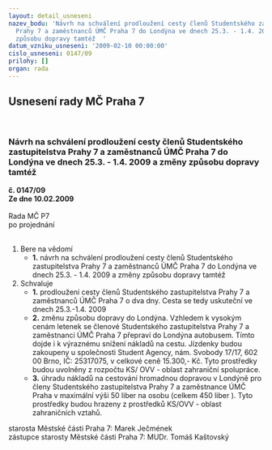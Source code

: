 ```yaml
---
layout: detail_usneseni
nazev_bodu: 'Návrh na schválení prodloužení cesty členů Studentského zastupitelstva
  Prahy 7 a zaměstnanců ÚMČ Praha 7 do Londýna ve dnech 25.3. - 1.4. 2009 a změny
  způsobu dopravy tamtéž  '
datum_vzniku_usneseni: '2009-02-10 00:00:00'
cislo_usneseni: 0147/09
prilohy: []
organ: rada
---
```

<div id="ucUsn_pList" class="usn">
	<span><h2>Usnesení rady MČ Praha 7 </h2>
<br></span><div class="standBody">
<span><h3>Návrh na schválení prodloužení cesty členů Studentského zastupitelstva Prahy 7 a zaměstnanců ÚMČ Praha 7 do Londýna ve dnech 25.3. - 1.4. 2009 a změny způsobu dopravy tamtéž  </h3></span><div class="center">
		<strong>č. 0147/09</strong><br>
	</div>
<div class="center">
		<strong>Ze dne 10.02.2009</strong><br><br>
	</div>Rada MČ P7<br> po projednání<br><br><ol>
<li>Bere na vědomí<ul><li>
<strong>1.</strong> návrh na schválení prodloužení cesty členů Studentského zastupitelstva Prahy 7 a zaměstnanců ÚMČ Praha 7 do Londýna ve dnech 25.3. - 1.4. 2009 a změny způsobu dopravy tamtéž</li></ul>
</li>
<li>Schvaluje<ul>
<li>
<strong>1.</strong> prodloužení cesty členů Studentského zastupitelstva Prahy 7 a zaměstnanců ÚMČ Praha 7 o dva dny. Cesta se tedy uskuteční ve dnech 25.3.-1.4. 2009    </li>
<li>
<strong>2.</strong> změnu způsobu dopravy do Londýna. Vzhledem k vysokým cenám letenek se členové Studentského zastupitelstva Prahy 7 a zaměstnanci ÚMČ Praha 7 přepraví do Londýna autobusem. Tímto dojde i k výraznému snížení nákladů na cestu. Jízdenky budou zakoupeny u společnosti Student Agency, nám. Svobody 17/17, 602 00 Brno, IČ: 25317075, v celkové ceně 15.300,- Kč. Tyto prostředky budou uvolněny z rozpočtu KS/ OVV - oblast zahraniční spolupráce.          </li>
<li>
<strong>3.</strong> úhradu nákladů na cestování hromadnou  dopravou v Londýně pro členy Studentského zastupitelstva Prahy 7 a zaměstnance ÚMČ Praha v maximální výši 50 liber na osobu (celkem 450 liber ). Tyto prostředky budou hrazeny z prostředků KS/OVV - oblast zahraničních vztahů.   </li>
</ul>
</li>
</ol>starosta Městské části Praha 7: Marek Ječmének<br>zástupce starosty Městské části Praha 7: MUDr. Tomáš Kaštovský 
</div>
</div>